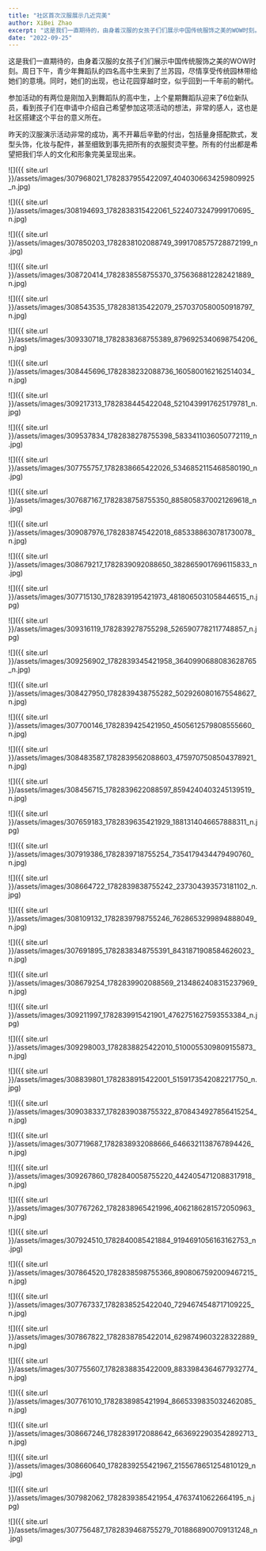 ```yaml
---
title: "社区首次汉服展示几近完美"
author: XiBei Zhao
excerpt: "这是我们一直期待的，由身着汉服的女孩子们们展示中国传统服饰之美的WOW时刻。周日下午，青少年舞蹈队的四名高中生来到了兰苏园，尽情享受传统园林带给她们的意境。同时，她们的出现，也让花园穿越时空，似乎回到一千年前的朝代。"
date: "2022-09-25"
---
```


这是我们一直期待的，由身着汉服的女孩子们们展示中国传统服饰之美的WOW时刻。周日下午，青少年舞蹈队的四名高中生来到了兰苏园，尽情享受传统园林带给她们的意境。同时，她们的出现，也让花园穿越时空，似乎回到一千年前的朝代。

参加活动的有两位是刚加入到舞蹈队的高中生，上个星期舞蹈队迎来了6位新队员，看到孩子们在申请中介绍自己希望参加这项活动的想法，非常的感人，这也是社区搭建这个平台的意义所在。

昨天的汉服演示活动非常的成功，离不开幕后辛勤的付出，包括量身搭配款式，发型头饰，化妆与配件，甚至细致到事先把所有的衣服熨烫平整。所有的付出都是希望把我们华人的文化和形象完美呈现出来。

![]({{ site.url }}/assets/images/307968021_1782837955422097_4040306634259809925_n.jpg)

![]({{ site.url }}/assets/images/308194693_1782838315422061_5224073247999170695_n.jpg)

![]({{ site.url }}/assets/images/307850203_1782838102088749_3991708575728872199_n.jpg)

![]({{ site.url }}/assets/images/308720414_1782838558755370_3756368812282421889_n.jpg)

![]({{ site.url }}/assets/images/308543535_1782838135422079_2570370580050918797_n.jpg)

![]({{ site.url }}/assets/images/309330718_1782838368755389_8796925340698754206_n.jpg)

![]({{ site.url }}/assets/images/308445696_1782838232088736_1605800162162514034_n.jpg)

![]({{ site.url }}/assets/images/309217313_1782838445422048_5210439917625179781_n.jpg)

![]({{ site.url }}/assets/images/309537834_1782838278755398_5833411036050772119_n.jpg)

![]({{ site.url }}/assets/images/307755757_1782838665422026_5346852115468580190_n.jpg)

![]({{ site.url }}/assets/images/307687167_1782838758755350_8858058370021269618_n.jpg)

![]({{ site.url }}/assets/images/309087976_1782838745422018_6853388630781730078_n.jpg)

![]({{ site.url }}/assets/images/308679217_1782839092088650_3828659017696115833_n.jpg)

![]({{ site.url }}/assets/images/307715130_1782839195421973_4818065031058446515_n.jpg)

![]({{ site.url }}/assets/images/309316119_1782839278755298_5265907782117748857_n.jpg)

![]({{ site.url }}/assets/images/309256902_1782839345421958_3640990688083628765_n.jpg)

![]({{ site.url }}/assets/images/308427950_1782839438755282_5029260801675548627_n.jpg)

![]({{ site.url }}/assets/images/307700146_1782839425421950_4505612579808555660_n.jpg)

![]({{ site.url }}/assets/images/308483587_1782839562088603_4759707508504378921_n.jpg)

![]({{ site.url }}/assets/images/308456715_1782839622088597_8594240403245139519_n.jpg)

![]({{ site.url }}/assets/images/307659183_1782839635421929_1881314046657888311_n.jpg)

![]({{ site.url }}/assets/images/307919386_1782839718755254_7354179434479490760_n.jpg)

![]({{ site.url }}/assets/images/308664722_1782839838755242_237304393573181102_n.jpg)

![]({{ site.url }}/assets/images/308109132_1782839798755246_7628653299894888049_n.jpg)

![]({{ site.url }}/assets/images/307691895_1782838348755391_8431871908584626023_n.jpg)

![]({{ site.url }}/assets/images/308679254_1782839902088569_2134862408315237969_n.jpg)

![]({{ site.url }}/assets/images/309211997_1782839915421901_4762751627593553384_n.jpg)

![]({{ site.url }}/assets/images/309298003_1782838825422010_5100055309809155873_n.jpg)

![]({{ site.url }}/assets/images/308839801_1782838915422001_5159173542082217750_n.jpg)

![]({{ site.url }}/assets/images/309038337_1782839038755322_8708434927856415254_n.jpg)

![]({{ site.url }}/assets/images/307719687_1782838932088666_6466321138767894426_n.jpg)

![]({{ site.url }}/assets/images/309267860_1782840058755220_4424054712088317918_n.jpg)

![]({{ site.url }}/assets/images/307767262_1782838965421996_4062186281572050963_n.jpg)

![]({{ site.url }}/assets/images/307924510_1782840085421884_9194691056163162753_n.jpg)

![]({{ site.url }}/assets/images/307864520_1782838598755366_8908067592009467215_n.jpg)

![]({{ site.url }}/assets/images/307767337_1782838525422040_7294674548717109225_n.jpg)

![]({{ site.url }}/assets/images/307867822_1782838785422014_6298749603228322889_n.jpg)

![]({{ site.url }}/assets/images/307755607_1782838835422009_8833984364677932774_n.jpg)

![]({{ site.url }}/assets/images/307761010_1782838985421994_8665339835032462085_n.jpg)

![]({{ site.url }}/assets/images/308667246_1782839172088642_6636922903542892713_n.jpg)

![]({{ site.url }}/assets/images/308660640_1782839255421967_2155678651254810129_n.jpg)

![]({{ site.url }}/assets/images/307982062_1782839385421954_47637410622664195_n.jpg)

![]({{ site.url }}/assets/images/307756487_1782839468755279_7018868900709131248_n.jpg)
